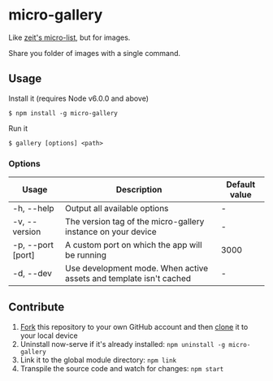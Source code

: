 # micro-gallery
Like [zeit's micro-list](https://github.com/zeit/micro-list), but for images.

Share you folder of images with a single command.

## Usage 
Install it (requires Node v6.0.0 and above)

```
$ npm install -g micro-gallery
```

Run it

```
$ gallery [options] <path>
```

### Options

| Usage                  | Description | Default value |
| ---------------------- | ----------- | ------------------ |
| -h, --help             | Output all available options | - |
| -v, --version          | The version tag of the micro-gallery instance on your device | - |
| -p, --port [port]      | A custom port on which the app will be running | 3000 |
| -d, --dev              | Use development mode. When active assets and template isn't cached | - |

## Contribute

1. [Fork](https://help.github.com/articles/fork-a-repo/) this repository to your own GitHub account and then [clone](https://help.github.com/articles/cloning-a-repository/) it to your local device
2. Uninstall now-serve if it's already installed: `npm uninstall -g micro-gallery`
3. Link it to the global module directory: `npm link`
4. Transpile the source code and watch for changes: `npm start`